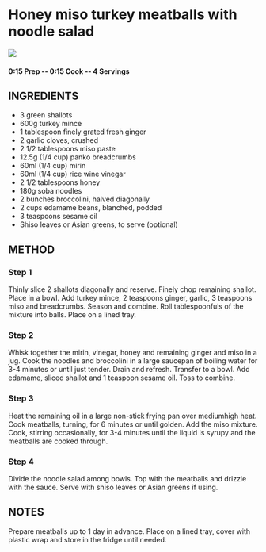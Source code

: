 # Honey miso turkey meatballs with noodle salad
![](http://img.taste.com.au/75ewBORR/w720-h480-cfill-q80/taste/2016/11/honey-miso-turkey-meatballs-with-noodle-salad-107574-1.jpeg)
#### 0:15 Prep -- 0:15 Cook -- 4 Servings
## INGREDIENTS
* 3 green shallots
* 600g turkey mince
* 1 tablespoon finely grated fresh ginger
* 2 garlic cloves, crushed
* 2 1/2 tablespoons miso paste
* 12.5g (1/4 cup) panko breadcrumbs
* 60ml (1/4 cup) mirin
* 60ml (1/4 cup) rice wine vinegar
* 2 1/2 tablespoons honey
* 180g soba noodles
* 2 bunches broccolini, halved diagonally
* 2 cups edamame beans, blanched, podded
* 3 teaspoons sesame oil
* Shiso leaves or Asian greens, to serve (optional)
## METHOD
### Step 1
Thinly slice 2 shallots diagonally and reserve. Finely chop remaining shallot. Place in a bowl. Add turkey mince, 2 teaspoons ginger, garlic, 3 teaspoons miso and breadcrumbs. Season and combine. Roll tablespoonfuls of the mixture into balls. Place on a lined tray.
### Step 2
Whisk together the mirin, vinegar, honey and remaining ginger and miso in a jug. Cook the noodles and broccolini in a large saucepan of boiling water for 3-4 minutes or until just tender. Drain and refresh. Transfer to a bowl. Add edamame, sliced shallot and 1 teaspoon sesame oil. Toss to combine.
### Step 3
Heat the remaining oil in a large non-stick frying pan over mediumhigh heat. Cook meatballs, turning, for 6 minutes or until golden. Add the miso mixture. Cook, stirring occasionally, for 3-4 minutes until the liquid is syrupy and the meatballs are cooked through.
### Step 4
Divide the noodle salad among bowls. Top with the meatballs and drizzle with the sauce. Serve with shiso leaves or Asian greens if using.
## NOTES
Prepare meatballs up to 1 day in advance. Place on a lined tray, cover with plastic wrap and store in the fridge until needed.
